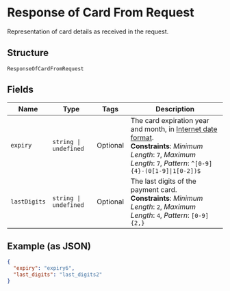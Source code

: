 
# Response of Card From Request

Representation of card details as received in the request.

## Structure

`ResponseOfCardFromRequest`

## Fields

| Name | Type | Tags | Description |
|  --- | --- | --- | --- |
| `expiry` | `string \| undefined` | Optional | The card expiration year and month, in [Internet date format](https://tools.ietf.org/html/rfc3339#section-5.6).<br>**Constraints**: *Minimum Length*: `7`, *Maximum Length*: `7`, *Pattern*: `^[0-9]{4}-(0[1-9]\|1[0-2])$` |
| `lastDigits` | `string \| undefined` | Optional | The last digits of the payment card.<br>**Constraints**: *Minimum Length*: `2`, *Maximum Length*: `4`, *Pattern*: `[0-9]{2,}` |

## Example (as JSON)

```json
{
  "expiry": "expiry6",
  "last_digits": "last_digits2"
}
```

